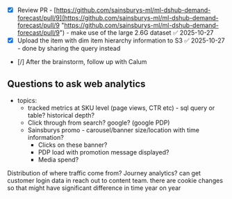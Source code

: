 - [x] Review PR - [https://github.com/sainsburys-ml/ml-dshub-demand-forecast/pull/9](https://github.com/sainsburys-ml/ml-dshub-demand-forecast/pull/9 "https://github.com/sainsburys-ml/ml-dshub-demand-forecast/pull/9") - make use of the large 2.6G dataset ✅ 2025-10-27
- [x] Upload the item with dim item hierarchy information to S3 ✅ 2025-10-27 - done by sharing the query instead
- [/] After the brainstorm, follow up with Calum


## Questions to ask web analytics
- topics:
	- tracked metrics at SKU level (page views, CTR etc) - sql query or table? historical depth? 
	- Click through from search? google? (google PDP)
	- Sainsburys promo - carousel/banner size/location with time information? 
		- Clicks on these banner? 
		- PDP load with promotion message displayed? 
		- Media spend? 


Distribution of where traffic come from? 
Journey analytics? 
can get customer login data in 
reach out to content team. 
there are cookie changes so that might have significant difference in time year on year

